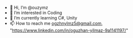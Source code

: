 - 👋 Hi, I’m @ouzymz
- 👀 I’m interested in Coding
- 🌱 I’m currently learning C#, Unity
- 📫 How to reach me ogzhnylmz5@gmail.com, "https://www.linkedin.com/in/oguzhan-yilmaz-9a1141197/"


